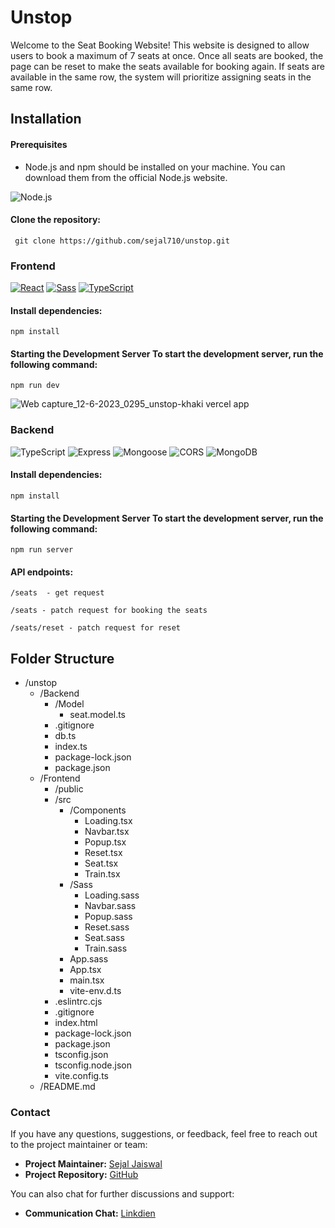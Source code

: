 # Unstop

Welcome to the Seat Booking Website! This website is designed to allow users to book a maximum of 7 seats at once. Once all seats are booked, the page can be reset to make the seats available for booking again. If seats are available in the same row, the system will prioritize assigning seats in the same row.

## Installation

#### Prerequisites
- Node.js and npm should be installed on your machine. You can download them from the official Node.js website.

![Node.js](https://img.icons8.com/color/48/000000/nodejs.png)

#### Clone the repository:
 ```
  git clone https://github.com/sejal710/unstop.git
  ```
### Frontend
[![React](https://img.icons8.com/color/48/000000/react-native.png)](https://reactjs.org/)
[![Sass](https://img.icons8.com/color/48/000000/sass.png)](https://sass-lang.com/)
[![TypeScript](https://img.icons8.com/color/48/000000/typescript.png)](https://www.typescriptlang.org/)

#### Install dependencies:
``` 
npm install
```
#### Starting the Development Server To start the development server, run the following command:
```
npm run dev
```
![Web capture_12-6-2023_0295_unstop-khaki vercel app](https://github.com/sejal710/InterviewBook/assets/108399174/879e6c4f-9f18-47e4-888f-f840ad852c0e)


### Backend
![TypeScript](https://img.icons8.com/color/48/000000/typescript.png)
![Express](https://img.icons8.com/color/48/000000/express.png)
![Mongoose](https://img.icons8.com/color/48/000000/mongoose.png)
![CORS](https://img.icons8.com/color/48/000000/api-settings.png)
![MongoDB](https://img.icons8.com/color/48/000000/mongodb.png)

#### Install dependencies:
``` 
npm install
```
#### Starting the Development Server To start the development server, run the following command:
```
npm run server
```

#### API endpoints:
  ```
  /seats  - get request
  ```

  ```
  /seats - patch request for booking the seats
  ```
  
  ```
  /seats/reset - patch request for reset
  ```
  
## Folder Structure
- /unstop
  - /Backend
    - /Model
      - seat.model.ts
    - .gitignore
    - db.ts
    - index.ts
    - package-lock.json
    - package.json
  - /Frontend
    - /public
    - /src
      - /Components
        - Loading.tsx
        - Navbar.tsx
        - Popup.tsx
        - Reset.tsx
        - Seat.tsx
        - Train.tsx
      - /Sass
        - Loading.sass
        - Navbar.sass
        - Popup.sass
        - Reset.sass
        - Seat.sass
        - Train.sass
      - App.sass
      - App.tsx
      - main.tsx
      - vite-env.d.ts
    - .eslintrc.cjs
    - .gitignore
    - index.html
    - package-lock.json
    - package.json
    - tsconfig.json
    - tsconfig.node.json
    - vite.config.ts
  - /README.md


### Contact

If you have any questions, suggestions, or feedback, feel free to reach out to the project maintainer or team:

- **Project Maintainer:** [Sejal Jaiswal](mailto:710sejal@gmail.com)
- **Project Repository:** [GitHub](https://github.com/sejal710/unstop)

You can also chat for further discussions and support:

- **Communication Chat:** [Linkdien](https://www.linkedin.com/in/sejal-jaiswal-645b4b217/)
